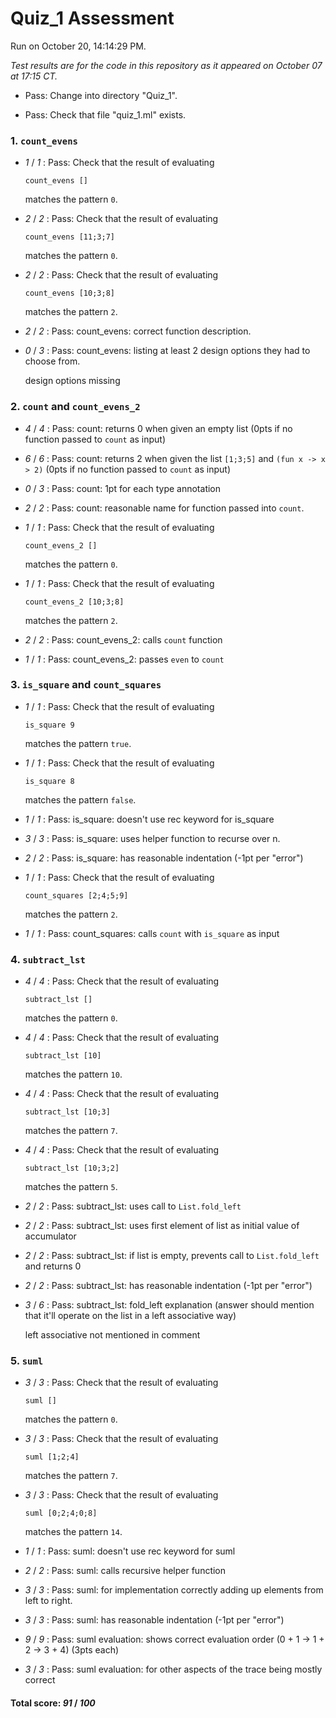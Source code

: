 # Quiz_1 Assessment

Run on October 20, 14:14:29 PM.

*Test results are for the code in this repository as it appeared on October 07 at 17:15 CT.*

+ Pass: Change into directory "Quiz_1".

+ Pass: Check that file "quiz_1.ml" exists.

### 1. ``count_evens``

+  _1_ / _1_ : Pass: 
Check that the result of evaluating
   ```
   count_evens []
   ```
   matches the pattern `0`.

   




+  _2_ / _2_ : Pass: 
Check that the result of evaluating
   ```
   count_evens [11;3;7]
   ```
   matches the pattern `0`.

   




+  _2_ / _2_ : Pass: 
Check that the result of evaluating
   ```
   count_evens [10;3;8]
   ```
   matches the pattern `2`.

   




+  _2_ / _2_ : Pass: count_evens: correct function description.

    

+  _0_ / _3_ : Pass: count_evens: listing at least 2 design options they had to choose from.

    design options missing

### 2. `count` and `count_evens_2`

+  _4_ / _4_ : Pass: count: returns 0 when given an empty list (0pts if no function passed to `count` as input)

    

+  _6_ / _6_ : Pass: count: returns 2 when given the list `[1;3;5]` and `(fun x -> x > 2)` (0pts if no function passed to `count` as input)

    

+  _0_ / _3_ : Pass: count: 1pt for each type annotation

    

+  _2_ / _2_ : Pass: count: reasonable name for function passed into `count`.

    

+  _1_ / _1_ : Pass: 
Check that the result of evaluating
   ```
   count_evens_2 []
   ```
   matches the pattern `0`.

   




+  _1_ / _1_ : Pass: 
Check that the result of evaluating
   ```
   count_evens_2 [10;3;8]
   ```
   matches the pattern `2`.

   




+  _2_ / _2_ : Pass: count_evens_2: calls `count` function

    

+  _1_ / _1_ : Pass: count_evens_2: passes `even` to `count`

    

### 3. `is_square` and `count_squares`

+  _1_ / _1_ : Pass: 
Check that the result of evaluating
   ```
   is_square 9
   ```
   matches the pattern `true`.

   




+  _1_ / _1_ : Pass: 
Check that the result of evaluating
   ```
   is_square 8
   ```
   matches the pattern `false`.

   




+  _1_ / _1_ : Pass: is_square: doesn't use rec keyword for is_square

    

+  _3_ / _3_ : Pass: is_square: uses helper function to recurse over n.

    

+  _2_ / _2_ : Pass: is_square: has reasonable indentation (-1pt per "error")

    

+  _1_ / _1_ : Pass: 
Check that the result of evaluating
   ```
   count_squares [2;4;5;9]
   ```
   matches the pattern `2`.

   




+  _1_ / _1_ : Pass: count_squares: calls `count` with `is_square` as input

    

### 4. ``subtract_lst``

+  _4_ / _4_ : Pass: 
Check that the result of evaluating
   ```
   subtract_lst []
   ```
   matches the pattern `0`.

   




+  _4_ / _4_ : Pass: 
Check that the result of evaluating
   ```
   subtract_lst [10]
   ```
   matches the pattern `10`.

   




+  _4_ / _4_ : Pass: 
Check that the result of evaluating
   ```
   subtract_lst [10;3]
   ```
   matches the pattern `7`.

   




+  _4_ / _4_ : Pass: 
Check that the result of evaluating
   ```
   subtract_lst [10;3;2]
   ```
   matches the pattern `5`.

   




+  _2_ / _2_ : Pass: subtract_lst: uses call to ``List.fold_left``

    

+  _2_ / _2_ : Pass: subtract_lst: uses first element of list as initial value of accumulator

    

+  _2_ / _2_ : Pass: subtract_lst: if list is empty, prevents call to `List.fold_left` and returns 0

    

+  _2_ / _2_ : Pass: subtract_lst: has reasonable indentation (-1pt per "error")

    

+  _3_ / _6_ : Pass: subtract_lst: fold_left explanation (answer should mention that it'll operate on the list in a left associative way)

    left associative not mentioned in comment

### 5. ``suml``

+  _3_ / _3_ : Pass: 
Check that the result of evaluating
   ```
   suml []
   ```
   matches the pattern `0`.

   




+  _3_ / _3_ : Pass: 
Check that the result of evaluating
   ```
   suml [1;2;4]
   ```
   matches the pattern `7`.

   




+  _3_ / _3_ : Pass: 
Check that the result of evaluating
   ```
   suml [0;2;4;0;8]
   ```
   matches the pattern `14`.

   




+  _1_ / _1_ : Pass: suml: doesn't use rec keyword for suml

    

+  _2_ / _2_ : Pass: suml: calls recursive helper function

    

+  _3_ / _3_ : Pass: suml: for implementation correctly adding up elements from left to right.

    

+  _3_ / _3_ : Pass: suml: has reasonable indentation (-1pt per "error")

    

+  _9_ / _9_ : Pass: suml evaluation: shows correct evaluation order (0 + 1 -> 1 + 2 -> 3 + 4) (3pts each)

    

+  _3_ / _3_ : Pass: suml evaluation: for other aspects of the trace being mostly correct

    

#### Total score: _91_ / _100_

